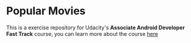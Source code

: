 # Popular Movies

This is a exercise repository for Udacity's **Associate Android Developer Fast Track** course, you can
learn more about the course [here](https://www.udacity.com/course/associate-android-developer-fast-track--nd818)
